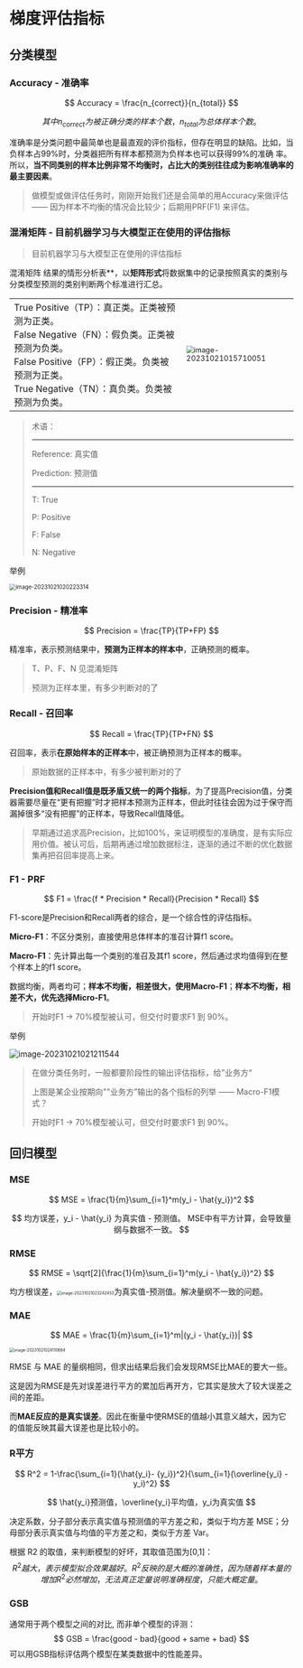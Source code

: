 # 梯度评估指标



## 分类模型



### Accuracy - 准确率


$$
Accuracy = \frac{n_{correct}}{n_{total}}
$$

$$
其中 n_{correct} 为被正确分类的样本个数，n_{total} 为总体样本个数。
$$



准确率是分类问题中最简单也是最直观的评价指标，但存在明显的缺陷。比如，当负样本占99%时，分类器把所有样本都预测为负样本也可以获得99%的准确 率。所以，**当不同类别的样本比例非常不均衡时，占比大的类别往往成为影响准确率的最主要因素**。

> 做模型或做评估任务时，刚刚开始我们还是会简单的用Accuracy来做评估 —— 因为样本不均衡的情况会比较少；后期用PRF(F1) 来评估。



### 混淆矩阵 - 目前机器学习与大模型正在使用的评估指标

> 目前机器学习与大模型正在使用的评估指标



混淆矩阵	结果的情形分析表**，以**矩阵形式**将数据集中的记录按照真实的类别与分类模型预测的类别判断两个标准进行汇总。

|                                                              |                                                              |
| ------------------------------------------------------------ | ------------------------------------------------------------ |
| True Positive（TP）：真正类。正类被预测为正类。<br>False Negative（FN）：假负类。正类被预测为负类。<br/>False Positive（FP）：假正类。负类被预测为正类。<br/>True Negative（TN）：真负类。负类被预测为负类。<br/> | <img src="11_机器学习之模型评估指标.assets/image-20231021015710051.png" alt="image-20231021015710051" style="zoom:80%;" /> |

> 术语：
>
> ---
>
> Reference: 真实值
>
> Prediction: 预测值
>
> ---
>
> T: True
>
> P: Positive
>
> F: False
>
> N: Negative



举例

<img src="11_机器学习之模型评估指标.assets/image-20231021020223314.png" alt="image-20231021020223314" style="zoom:70%;" />



### Precision - 精准率

$$
Precision = \frac{TP}{TP+FP}
$$

精准率，表示预测结果中，**预测为正样本的样本中**，正确预测的概率。

> T、P、F、N 见混淆矩阵
>
> 预测为正样本里，有多少判断对的了



### **Recall** - 召回率

$$
Recall = \frac{TP}{TP+FN}
$$



召回率，表示**在原始样本的正样本**中，被正确预测为正样本的概率。

> 原始数据的正样本中，有多少被判断对的了



**Precision值和Recall值是既矛盾又统一的两个指标**，为了提高Precision值，分类器需要尽量在“更有把握”时才把样本预测为正样本，但此时往往会因为过于保守而漏掉很多“没有把握”的正样本，导致Recall值降低。

> 早期通过追求高Precision，比如100%，来证明模型的准确度，是有实际应用价值。被认可后，后期再通过增加数据标注，逐渐的通过不断的优化数据集再把召回率提高上来。



### F1 - PRF

$$
F1 = \frac{f * Precision * Recall}{Precision * Recall}
$$

F1-score是Precision和Recall两者的综合，是一个综合性的评估指标。



**Micro-F1**：不区分类别，直接使用总体样本的准召计算f1 score。

**Macro-F1**：先计算出每一个类别的准召及其f1 score，然后通过求均值得到在整个样本上的f1 score。



数据均衡，两者均可；**样本不均衡，相差很大，使用Macro-F1**；**样本不均衡，相差不大，优先选择Micro-F1**。



> 开始时F1 -> 70%模型被认可，但交付时要求F1 到 90%。



举例

<img src="11_机器学习之模型评估指标.assets/image-20231021021211544.png" alt="image-20231021021211544" style="zoom: 100%;" />

> 在做分类任务时，一般都要阶段性的输出评估指标，给”业务方“
>
> 上图是某企业按期向""业务方”输出的各个指标的列举 —— Macro-F1模式？
>
> 开始时F1 -> 70%模型被认可，但交付时要求F1 到 90%。



## 回归模型



### MSE

$$
MSE = \frac{1}{m}\sum_{i=1}^m(y_i - \hat{y_i})^2
$$

$$
均方误差，y_i - \hat{y_i} 为真实值 - 预测值。 MSE中有平方计算，会导致量纲与数据不一致。
$$





### RMSE

$$
RMSE = \sqrt[2]{\frac{1}{m}\sum_{i=1}^m(y_i - \hat{y_i})^2}
$$

均方根误差，<img src="11_机器学习之模型评估指标.assets/image-20231021023242453.png" alt="image-20231021023242453" style="zoom:50%;" />为真实值-预测值。解决量纲不一致的问题。



### MAE

$$
MAE = \frac{1}{m}\sum_{i=1}^m|(y_i - \hat{y_i})|
$$

<img src="11_机器学习之模型评估指标.assets/image-20231021024110664.png" alt="image-20231021024110664" style="zoom: 50%;" />

RMSE 与 MAE 的量纲相同，但求出结果后我们会发现RMSE比MAE的要大一些。

这是因为RMSE是先对误差进行平方的累加后再开方，它其实是放大了较大误差之间的差距。



而**MAE反应的是真实误差**。因此在衡量中使RMSE的值越小其意义越大，因为它的值能反映其最大误差也是比较小的。



### R平方

$$
R^2 = 1-\frac{\sum_{i=1}(\hat{y_i}- {y_i})^2}{\sum_{i=1}(\overline{y_i} - y_i)^2}
$$

$$
\hat{y_i}预测值，\overline{y_i}平均值，y_i为真实值
$$



决定系数，分子部分表示真实值与预测值的平方差之和，类似于均方差 MSE；分母部分表示真实值与均值的平方差之和，类似于方差 Var。

根据 R2 的取值，来判断模型的好坏，其取值范围为[0,1]：
$$
R^2越大，表示模型拟合效果越好。R^2反映的是大概的准确性，因为随着样本量的增加R^2必然增加，无法真正定量说明准确程度，只能大概定量。
$$



### GSB

通常用于两个模型之间的对比, 而非单个模型的评测：
$$
GSB = \frac{good - bad}{good + same + bad}
$$
可以用GSB指标评估两个模型在某类数据中的性能差异。


